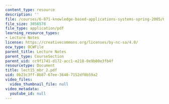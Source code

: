 ```yaml
---
content_type: resource
description: ''
file: /courses/6-871-knowledge-based-applications-systems-spring-2005/0b23c3ff8b8767ee36407152df0b59a2_lect15_mbr_2.pdf
file_size: 3056578
file_type: application/pdf
learning_resource_types:
- Lecture Notes
license: https://creativecommons.org/licenses/by-nc-sa/4.0/
ocw_type: OCWFile
parent_title: Lecture Notes
parent_type: CourseSection
parent_uid: cc9f1741-d172-acc1-e218-0e9b80e3fb4f
resourcetype: Document
title: lect15_mbr_2.pdf
uid: 0b23c3ff-8b87-67ee-3640-7152df0b59a2
video_files:
  video_thumbnail_file: null
video_metadata:
  youtube_id: null
---
```

